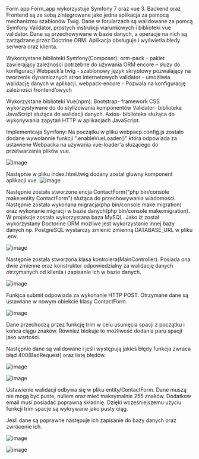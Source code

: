 Form app
Form_app wykorzystuje Symfony 7 oraz vue 3. Backend oraz Frontend są ze sobą zintegrowane jako jedna aplikacja za pomocą mechanizmu szablonów Twig. Dane w forularzach są walidowane za pomcą Symfony Validator, prostych instrukcji warunkowych i biblioteki vue validator. Dane są przechowywane w bazie danych, a operacje na nich są zarządzane przez Doctrine ORM. Aplikacja obsługuje i wyświetla błedy serwera oraz klienta.

Wykorzystane biblioteki Symfony(Composer):
orm-pack - pakiet zawierający zależności potrzebne do używania ORM
encore – służy do konfiguracji Webpack’a
twig - szablonowy język skryptowy  pozwalający na tworzenie dynamicznych stron internetowych
validator - umożliwia walidację danych w aplikacji.
webpack-encore - Pozwala na konfigurację zależności frontend’owych

Wykorzystane biblioteki Vue(npm):
Bootstrap- framework CSS wykorzystywane do do stylizowania komponentów
Validator- biblioteka JavaScript służąca do walidacji danych.
Axios- biblioteka służąca do wykonywania zapytań HTTP w aplikacjach JavaScript.

Implementcaja Symfony:
Na początku w pliku webpacp.config.js zostało dodane wywołannie funkcji ".enableVueLoader()" która odpowiada za ustawiene Webpacka na używania vue-loader'a służącego do przetwarzania plików vue. 

![image](https://github.com/Mydlyk/form_app/assets/65900710/b27222a9-9797-4b0e-a545-c028507ee2b3)

Następnie w pliku index.html.twig dodany został głuwny komponent aplikacji vue.
![image](https://github.com/Mydlyk/form_app/assets/65900710/dbe0a274-775d-4835-a147-e1767d27dc68)

Następnie została stworzone encja ContactForm("php bin/console make:entity ContactForm") służąca do przechowywania wiadomości. Następnie została wykonana migracja(php bin/console make:migration) oraz wykonanie migracji w bazie danych(php bin/console make:migration). W projekcje została wykorzystana baza MySQL. Jako iż został wykorzystany Doctorine ORM możliwe jest wykorzystanie innej bazy danych np. PostgreSQL wystarczy zmienić zmienną DATABASE_URL w pliku .env. 

![image](https://github.com/Mydlyk/form_app/assets/65900710/4b051629-5c3c-4696-b6a3-0c5c36127a78)

 Następnie została stworzona klasa kontrolera(MainController). Posiada ona dwie zmienne oraz konstruktor odpowiedzialny za walidację danych otrzymanych od klienta i zapisanie ich w bazie danych.

![image](https://github.com/Mydlyk/form_app/assets/65900710/e664180f-950b-4da9-aafc-a8689bbb62ad)

Funkjca submit odpowiada za wykonanie HTTP POST. Otrzymane dane są ustawiane w nowym obiekcie klasy ContactForm.

![image](https://github.com/Mydlyk/form_app/assets/65900710/98c85b6e-f0c5-4ad9-91b7-84869a6c9bd4)

Dane przechodzą przez funkcję trim w celu usunięcia spacji z początku i końca ciągu znaków. Również blokuje to możliwość dodania paru spacji jako wartości.

Następnie dane są validowane i jeśli występują jakieś błędy funkcja zwraca błąd 400(BadRequest) oraz listę błędów.

![image](https://github.com/Mydlyk/form_app/assets/65900710/92cfd806-1f2b-4cc0-b265-1d5438a7c163)

![image](https://github.com/Mydlyk/form_app/assets/65900710/880f22cd-b0fb-4e49-ad06-25ad89580a66)

Ustawienie walidacji odbywa się w pliku entity/ContactForm. Dane muszą nie mogą być puste, nullem oraz mieć maksymalnie 255 znaków. Dodatkow email musi posiadać poprawną składnię. Dzięki wcześniejszemu użyciu funkcji trim spacje są wykrywane jako pusty ciąg. 

Jeśli dane są poprawne następuje ich zapisanie do bazy danych oraz zwrócenie ich.

![image](https://github.com/Mydlyk/form_app/assets/65900710/49b46ab9-e2e0-4797-9c2e-44be92526e24)

![image](https://github.com/Mydlyk/form_app/assets/65900710/6fc1a2ad-7d04-43a2-b0ec-71bec2c0016e)



